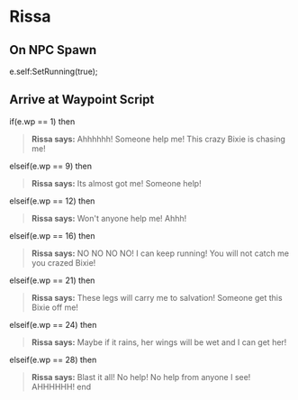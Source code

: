 # Rissa
## On NPC Spawn

e.self:SetRunning(true);
## Arrive at Waypoint Script

if(e.wp == 1) then


>**Rissa says:** Ahhhhhh!  Someone help me!  This crazy Bixie is chasing me!

elseif(e.wp == 9) then


>**Rissa says:** Its almost got me!  Someone help!

elseif(e.wp == 12) then


>**Rissa says:** Won't anyone help me!  Ahhh!

elseif(e.wp == 16) then


>**Rissa says:** NO NO NO NO!  I can keep running!  You will not catch me you crazed Bixie!

elseif(e.wp == 21) then


>**Rissa says:** These legs will carry me to salvation!  Someone get this Bixie off me!

elseif(e.wp == 24) then


>**Rissa says:** Maybe if it rains, her wings will be wet and I can get her!

elseif(e.wp == 28) then


>**Rissa says:** Blast it all!  No help!  No help from anyone I see!  AHHHHHH!
end